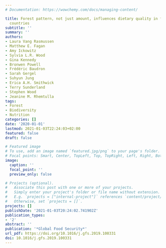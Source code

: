 ```yaml
---
# Documentation: https://wowchemy.com/docs/managing-content/

title: Forest pattern, not just amount, influences dietary quality in five African
  countries
subtitle: ''
summary: ''
authors:
- Laura Vang Rasmussen
- Matthew E. Fagan
- Amy Ickowitz
- Sylvia L.R. Wood
- Gina Kennedy
- Bronwen Powell
- Frédéric Baudron
- Sarah Gergel
- Suhyun Jung
- Erica A.H. Smithwick
- Terry Sunderland
- Stephen Wood
- Jeanine M. Rhemtulla
tags:
- Forest
- Biodiversity
- Nutrition
categories: []
date: '2020-01-01'
lastmod: 2021-01-03T22:24:03+02:00
featured: false
draft: false

# Featured image
# To use, add an image named `featured.jpg/png` to your page's folder.
# Focal points: Smart, Center, TopLeft, Top, TopRight, Left, Right, BottomLeft, Bottom, BottomRight.
image:
  caption: ''
  focal_point: ''
  preview_only: false

# Projects (optional).
#   Associate this post with one or more of your projects.
#   Simply enter your project's folder or file name without extension.
#   E.g. `projects = ["internal-project"]` references `content/project/deep-learning/index.md`.
#   Otherwise, set `projects = []`.
projects: []
publishDate: '2021-01-03T20:24:02.741902Z'
publication_types:
- '2'
abstract: ''
publication: '*Global Food Security*'
url_pdf: https://doi.org/10.1016/j.gfs.2019.100331
doi: 10.1016/j.gfs.2019.100331
---
```

